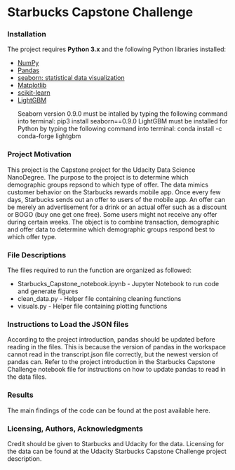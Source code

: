 
<h1>Starbucks Capstone Challenge</h1>

<h3>Installation</h3>

The project requires <b> Python 3.x </b> and the following Python libraries installed:
<ul>

  <li> <a href="http://www.numpy.org/" rel="nofollow">NumPy</a> </li>
  <li> <a href="http://pandas.pydata.org" rel="nofollow">Pandas</a> </li>
  <li> <a href="https://seaborn.pydata.org/" rel="nofollow">seaborn: statistical data visualization </a> </li>
  <li> <a href="https://matplotlib.org/" rel="nofollow">Matplotlib </a> </li>
  <li> <a href="https://scikit-learn.org/stable/" rel="nofollow">scikit-learn </a> </li>
  <li> <a href="https://lightgbm.readthedocs.io/en/latest/#" rel="nofollow">LightGBM</a> </li>

Seaborn version 0.9.0 must be intalled by typing the following command into terminal: pip3 install seaborn==0.9.0
LightGBM must be installed for Python by typing the following command into terminal: conda install -c conda-forge lightgbm

</ul>

<h3> Project Motivation </h3>

This project is the Capstone project for the Udacity Data Science NanoDegree. The purpose to the project is to determine which demographic groups repsond to which type of offer. 
The data mimics customer behavior on the Starbucks rewards mobile app. Once every few days, Starbucks sends out an offer to users of the mobile app. An offer can be merely an advertisement for a drink or an actual offer such as a discount or BOGO (buy one get one free). Some users might not receive any offer during certain weeks. The object is to combine transaction, demographic and offer data to determine which demographic groups respond best to which offer type. 

<h3> File Descriptions </h3>

The files required to run the function are organized as followed:
<ul>
    <li> Starbucks_Capstone_notebook.ipynb - Jupyter Notebook to run code and generate figures</li>
    <li> clean_data.py - Helper file containing cleaning functions</li>
    <li> visuals.py - Helper file containing plotting functions</li>
</ul>


<h3> Instructions to Load the JSON files </h3>

According to the project introduction, pandas should be updated before reading in the files. This is because the version of pandas in the workspace cannot read in the transcript.json file correctly, but the newest version of pandas can. Refer to the project introduction in the Starbucks Capstone Challenge notebook file for instructions on how to update pandas to read in the data files.

<h3> Results </h3>


The main findings of the code can be found at the post available here.

<h3>Licensing, Authors, Acknowledgments</h3>


Credit should be given to Starbucks and Udacity for the data. Licensing for the data can be found at the Udacity Starbucks Capstone Challenge project description. 

